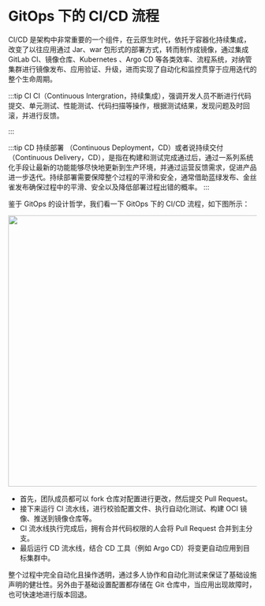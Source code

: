 # GitOps 下的 CI/CD 流程

CI/CD 是架构中非常重要的一个组件，在云原生时代，依托于容器化持续集成，改变了以往应用通过 Jar、war 包形式的部署方式，转而制作成镜像，通过集成 GitLab CI、镜像仓库、Kubernetes 、Argo CD 等各类效率、流程系统，对纳管集群进行镜像发布、应用验证、升级，进而实现了自动化和监控贯穿于应用迭代的整个生命周期。

:::tip CI
CI（Continuous Intergration，持续集成），强调开发人员不断进行代码提交、单元测试、性能测试、代码扫描等操作，根据测试结果，发现问题及时回滚，并进行反馈。

:::

:::tip CD
持续部署 （Continuous Deployment，CD）或者说持续交付（Continuous Delivery，CD），是指在构建和测试完成通过后，通过一系列系统化手段让最新的功能能够尽快地更新到生产环境，并通过运营反馈需求，促进产品进一步迭代。持续部署需要保障整个过程的平滑和安全，通常借助蓝绿发布、金丝雀发布确保过程中的平滑、安全以及降低部署过程出错的概率。
:::

鉴于 GitOps 的设计哲学，我们看一下 GitOps 下的 CI/CD 流程，如下图所示：

<div  align="center">
  <img src="../assets/gitops-workflow.webp" width = "550"  align=center />
</div>

- 首先，团队成员都可以 fork 仓库对配置进行更改，然后提交 Pull Request。
- 接下来运行 CI 流水线，进行校验配置文件、执行自动化测试、构建 OCI 镜像、推送到镜像仓库等。
- CI 流水线执行完成后，拥有合并代码权限的人会将 Pull Request 合并到主分支。
- 最后运行 CD 流水线，结合 CD 工具（例如 Argo CD）将变更自动应用到目标集群中。

整个过程中完全自动化且操作透明，通过多人协作和自动化测试来保证了基础设施声明的健壮性。另外由于基础设置配置都存储在 Git 仓库中，当应用出现故障时，也可快速地进行版本回退。


